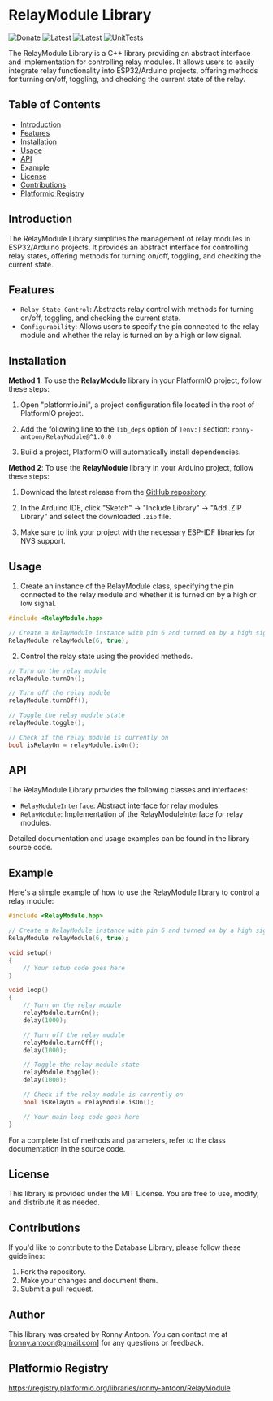 # RelayModule Library

[![Donate](https://img.shields.io/badge/Donate-PayPal-green.svg)](https://www.paypal.com/donate/?hosted_button_id=BACPRJTAU4G4E)
[![Latest](https://img.shields.io/github/v/tag/ronny-antoon/RelayModule?color=red&label=last+release)](https://github.com/ronny-antoon/RelayModule/releases)
[![Latest](https://badges.registry.platformio.org/packages/ronny-antoon/library/RelayModule.svg)](https://registry.platformio.org/libraries/ronny-antoon/RelayModule)
[![UnitTests](https://github.com/ronny-antoon/RelayModule/actions/workflows/build-and-test-embeded.yaml/badge.svg)](https://github.com/ronny-antoon/RelayModule/actions/workflows/build-and-test-embeded.yaml)

The RelayModule Library is a C++ library providing an abstract interface and implementation for controlling relay modules. It allows users to easily integrate relay functionality into ESP32/Arduino projects, offering methods for turning on/off, toggling, and checking the current state of the relay.



## Table of Contents
- [Introduction](#introduction)
- [Features](#features)
- [Installation](#installation)
- [Usage](#usage)
- [API](#API)
- [Example](#example)
- [License](#license)
- [Contributions](#contributions)
- [Platformio Registry](#platformio-registry)

## Introduction

The RelayModule Library simplifies the management of relay modules in ESP32/Arduino projects. It provides an abstract interface for controlling relay states, offering methods for turning on/off, toggling, and checking the current state.

## Features

- `Relay State Control`: Abstracts relay control with methods for turning on/off, toggling, and checking the current state.
- `Configurability`: Allows users to specify the pin connected to the relay module and whether the relay is turned on by a high or low signal.

## Installation

**Method 1**:
To use the **RelayModule** library in your PlatformIO project, follow these steps:

1. Open "platformio.ini", a project configuration file located in the root of PlatformIO project.

2. Add the following line to the `lib_deps` option of `[env:]` section:
`ronny-antoon/RelayModule@^1.0.0`

3. Build a project, PlatformIO will automatically install dependencies.

**Method 2**:
To use the **RelayModule** library in your Arduino project, follow these steps:

1. Download the latest release from the [GitHub repository](https://github.com/ronny-antoon/RelayModule).

2. In the Arduino IDE, click "Sketch" -> "Include Library" -> "Add .ZIP Library" and select the downloaded `.zip` file.

3. Make sure to link your project with the necessary ESP-IDF libraries for NVS support.

## Usage

1. Create an instance of the RelayModule class, specifying the pin connected to the relay module and whether it is turned on by a high or low signal.
```cpp
#include <RelayModule.hpp>

// Create a RelayModule instance with pin 6 and turned on by a high signal
RelayModule relayModule(6, true);
```

2. Control the relay state using the provided methods.
```cpp
// Turn on the relay module
relayModule.turnOn();

// Turn off the relay module
relayModule.turnOff();

// Toggle the relay module state
relayModule.toggle();

// Check if the relay module is currently on
bool isRelayOn = relayModule.isOn();
```

## API

The RelayModule Library provides the following classes and interfaces:
- `RelayModuleInterface`: Abstract interface for relay modules.
- `RelayModule`: Implementation of the RelayModuleInterface for relay modules.

Detailed documentation and usage examples can be found in the library source code.

## Example

Here's a simple example of how to use the RelayModule library to control a relay module:

```cpp
#include <RelayModule.hpp>

// Create a RelayModule instance with pin 6 and turned on by a high signal
RelayModule relayModule(6, true);

void setup()
{
    // Your setup code goes here
}

void loop()
{
    // Turn on the relay module
    relayModule.turnOn();
    delay(1000);

    // Turn off the relay module
    relayModule.turnOff();
    delay(1000);

    // Toggle the relay module state
    relayModule.toggle();
    delay(1000);

    // Check if the relay module is currently on
    bool isRelayOn = relayModule.isOn();

    // Your main loop code goes here
}
```

For a complete list of methods and parameters, refer to the class documentation in the source code.

## License

This library is provided under the MIT License. You are free to use, modify, and distribute it as needed.

## Contributions

If you'd like to contribute to the Database Library, please follow these guidelines:
1. Fork the repository.
2. Make your changes and document them.
3. Submit a pull request.

## Author

This library was created by Ronny Antoon. You can contact me at [ronny.antoon@gmail.com] for any questions or feedback.

## Platformio Registry

https://registry.platformio.org/libraries/ronny-antoon/RelayModule